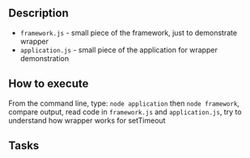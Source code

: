 ## Description

* `framework.js` - small piece of the framework, just to demonstrate wrapper
* `application.js` - small piece of the application for wrapper demonstration

## How to execute

From the command line, type: `node application` then `node framework`, compare
output, read code in `framework.js` and `application.js`, try to understand
how wrapper works for setTimeout

## Tasks
